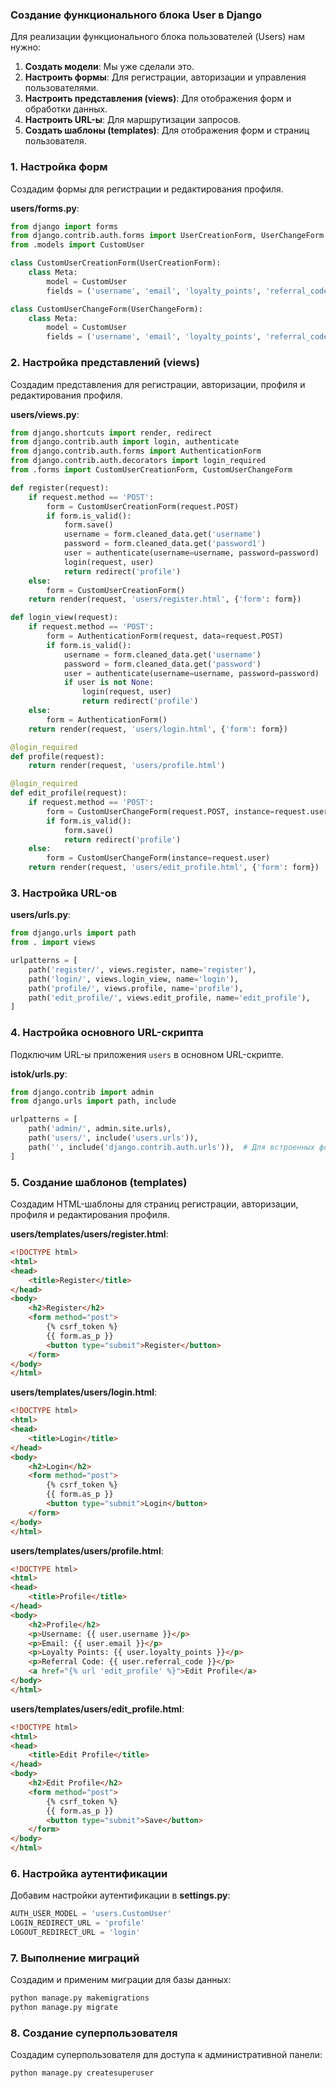 ### Создание функционального блока User в Django

Для реализации функционального блока пользователей (Users) нам нужно:

1. **Создать модели**: Мы уже сделали это.
2. **Настроить формы**: Для регистрации, авторизации и управления пользователями.
3. **Настроить представления (views)**: Для отображения форм и обработки данных.
4. **Настроить URL-ы**: Для маршрутизации запросов.
5. **Создать шаблоны (templates)**: Для отображения форм и страниц пользователя.

### 1. Настройка форм

Создадим формы для регистрации и редактирования профиля.

**users/forms.py**:
```python
from django import forms
from django.contrib.auth.forms import UserCreationForm, UserChangeForm
from .models import CustomUser

class CustomUserCreationForm(UserCreationForm):
    class Meta:
        model = CustomUser
        fields = ('username', 'email', 'loyalty_points', 'referral_code')

class CustomUserChangeForm(UserChangeForm):
    class Meta:
        model = CustomUser
        fields = ('username', 'email', 'loyalty_points', 'referral_code')
```

### 2. Настройка представлений (views)

Создадим представления для регистрации, авторизации, профиля и редактирования профиля.

**users/views.py**:
```python
from django.shortcuts import render, redirect
from django.contrib.auth import login, authenticate
from django.contrib.auth.forms import AuthenticationForm
from django.contrib.auth.decorators import login_required
from .forms import CustomUserCreationForm, CustomUserChangeForm

def register(request):
    if request.method == 'POST':
        form = CustomUserCreationForm(request.POST)
        if form.is_valid():
            form.save()
            username = form.cleaned_data.get('username')
            password = form.cleaned_data.get('password1')
            user = authenticate(username=username, password=password)
            login(request, user)
            return redirect('profile')
    else:
        form = CustomUserCreationForm()
    return render(request, 'users/register.html', {'form': form})

def login_view(request):
    if request.method == 'POST':
        form = AuthenticationForm(request, data=request.POST)
        if form.is_valid():
            username = form.cleaned_data.get('username')
            password = form.cleaned_data.get('password')
            user = authenticate(username=username, password=password)
            if user is not None:
                login(request, user)
                return redirect('profile')
    else:
        form = AuthenticationForm()
    return render(request, 'users/login.html', {'form': form})

@login_required
def profile(request):
    return render(request, 'users/profile.html')

@login_required
def edit_profile(request):
    if request.method == 'POST':
        form = CustomUserChangeForm(request.POST, instance=request.user)
        if form.is_valid():
            form.save()
            return redirect('profile')
    else:
        form = CustomUserChangeForm(instance=request.user)
    return render(request, 'users/edit_profile.html', {'form': form})
```

### 3. Настройка URL-ов

**users/urls.py**:
```python
from django.urls import path
from . import views

urlpatterns = [
    path('register/', views.register, name='register'),
    path('login/', views.login_view, name='login'),
    path('profile/', views.profile, name='profile'),
    path('edit_profile/', views.edit_profile, name='edit_profile'),
]
```

### 4. Настройка основного URL-скрипта

Подключим URL-ы приложения `users` в основном URL-скрипте.

**istok/urls.py**:
```python
from django.contrib import admin
from django.urls import path, include

urlpatterns = [
    path('admin/', admin.site.urls),
    path('users/', include('users.urls')),
    path('', include('django.contrib.auth.urls')),  # Для встроенных форм авторизации
]
```

### 5. Создание шаблонов (templates)

Создадим HTML-шаблоны для страниц регистрации, авторизации, профиля и редактирования профиля.

**users/templates/users/register.html**:
```html
<!DOCTYPE html>
<html>
<head>
    <title>Register</title>
</head>
<body>
    <h2>Register</h2>
    <form method="post">
        {% csrf_token %}
        {{ form.as_p }}
        <button type="submit">Register</button>
    </form>
</body>
</html>
```

**users/templates/users/login.html**:
```html
<!DOCTYPE html>
<html>
<head>
    <title>Login</title>
</head>
<body>
    <h2>Login</h2>
    <form method="post">
        {% csrf_token %}
        {{ form.as_p }}
        <button type="submit">Login</button>
    </form>
</body>
</html>
```

**users/templates/users/profile.html**:
```html
<!DOCTYPE html>
<html>
<head>
    <title>Profile</title>
</head>
<body>
    <h2>Profile</h2>
    <p>Username: {{ user.username }}</p>
    <p>Email: {{ user.email }}</p>
    <p>Loyalty Points: {{ user.loyalty_points }}</p>
    <p>Referral Code: {{ user.referral_code }}</p>
    <a href="{% url 'edit_profile' %}">Edit Profile</a>
</body>
</html>
```

**users/templates/users/edit_profile.html**:
```html
<!DOCTYPE html>
<html>
<head>
    <title>Edit Profile</title>
</head>
<body>
    <h2>Edit Profile</h2>
    <form method="post">
        {% csrf_token %}
        {{ form.as_p }}
        <button type="submit">Save</button>
    </form>
</body>
</html>
```

### 6. Настройка аутентификации

Добавим настройки аутентификации в **settings.py**:
```python
AUTH_USER_MODEL = 'users.CustomUser'
LOGIN_REDIRECT_URL = 'profile'
LOGOUT_REDIRECT_URL = 'login'
```

### 7. Выполнение миграций

Создадим и применим миграции для базы данных:
```sh
python manage.py makemigrations
python manage.py migrate
```

### 8. Создание суперпользователя

Создадим суперпользователя для доступа к административной панели:
```sh
python manage.py createsuperuser
```
